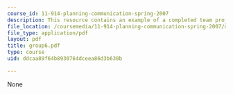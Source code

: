 ```yaml
---
course_id: 11-914-planning-communication-spring-2007
description: This resource contains an example of a completed team project.
file_location: /coursemedia/11-914-planning-communication-spring-2007/ddcaa89f64b8930764dceea86d3b630b_group6.pdf
file_type: application/pdf
layout: pdf
title: group6.pdf
type: course
uid: ddcaa89f64b8930764dceea86d3b630b

---
```

None